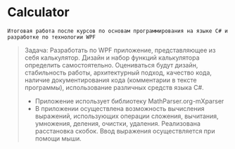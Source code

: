 # Calculator
```
Итоговая работа после курсов по основам программирования на языке С# и разработке по технологии WPF
```
> Задача: Разработать по WPF приложение, представляющее из себя калькулятор. Дизайн и набор функций калькулятора определить самостоятельно. Оцениваться будут дизайн, стабильность работы, архитектурный подход, качество кода, наличие документирования кода (комментарии в тексте программы), использование различных средств языка C#.
>
>- Приложение использует библиотеку MathParser.org-mXparser
>- В приложении осуществлена возможность вычисления выражений, использующих операции сложения, вычитания, умножения, деления, очистки, удаления. Реализована расстановка скобок. Ввод выражения осуществляется при помощи мыши. 

